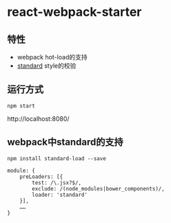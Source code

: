 # react-webpack-starter

## 特性
- webpack hot-load的支持
- [standard](https://github.com/feross/standard) style的校验



## 运行方式

```
npm start
```

http://localhost:8080/


## webpack中standard的支持

```
npm install standard-load --save
```


```
module: {
    preLoaders: [{
        test: /\.jsx?$/,
        exclude: /(node_modules|bower_components)/,
        loader: 'standard'
    }],
	……
}
```